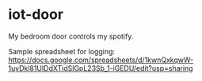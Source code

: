 # iot-door
My bedroom door controls my spotify.


Sample spreadsheet for logging: https://docs.google.com/spreadsheets/d/1kwnQxkqwW-1uyDkl81UIDdXTidSlGpL23Sb_1-iGEDU/edit?usp=sharing
